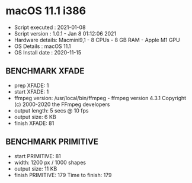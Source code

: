 # macOS 11.1 i386
* Script executed : 2021-01-08
* Script version  : 1.0.1 - Jan  8 01:12:06 2021
* Hardware details: Macmini9,1 - 8 CPUs - 8 GB RAM -  Apple M1 GPU
* OS Details      : macOS 11.1
* OS Install date : 2020-11-15
 
## BENCHMARK XFADE
* prep XFADE: 1
* start XFADE: 1
* ffmpeg version: /usr/local/bin/ffmpeg - ffmpeg version 4.3.1 Copyright (c) 2000-2020 the FFmpeg developers
* output length: 5 secs @ 10 fps
* output size: 6 KB
* finish XFADE: 81
 
## BENCHMARK PRIMITIVE
* start PRIMITIVE: 81
* width: 1200 px / 1000 shapes
* output size: 11 KB
* finish PRIMITIVE: 179
Time to finish: 179
